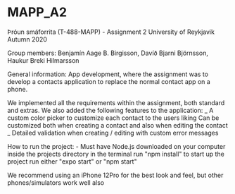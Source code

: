 # MAPP_A2

Þróun smáforrita (T-488-MAPP) - Assignment 2
University of Reykjavik
Autumn 2020

Group members:
Benjamín Aage B. Birgisson,
Davíð Bjarni Björnsson,
Haukur Breki Hilmarsson

General information:
App development, where the assignment was to develop a contacts application to replace the normal contact app on a phone.

We implemented all the requirements within the assignment, both standard and extras.
We also added the following features to the application:
_ A custom color picker to customize each contact to the users liking
Can be customized both when creating a contact and also when editing the contact
_ Detailed validation when creating / editing with custom error messages

How to run the project: - Must have Node.js downloaded on your computer
inside the projects directory in the terminal run "npm install"
to start up the project run either "expo start" or "npm start"

We recommend using an iPhone 12Pro for the best look and feel, but other phones/simulators work well also
